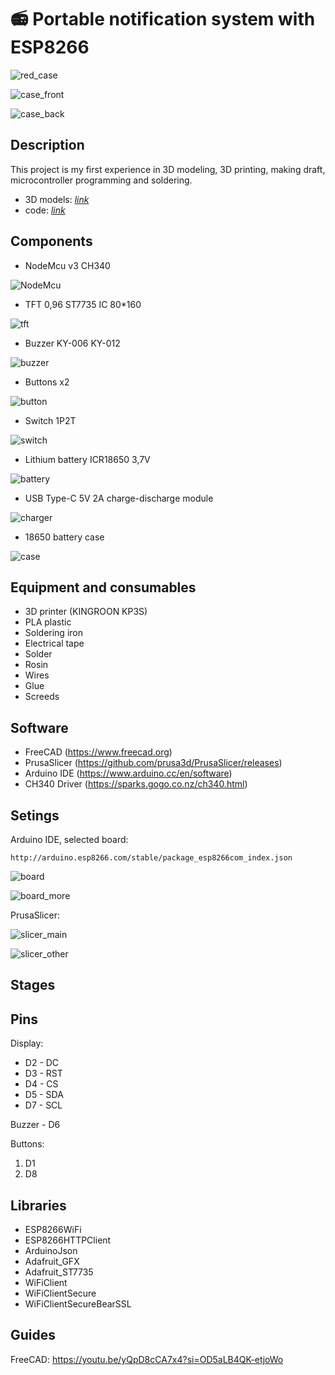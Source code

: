 # 📻 Portable notification system with ESP8266

![red_case](https://github.com/user-attachments/assets/dbedbdee-807c-48a5-8b5c-2789b6ee7eb2)

![case_front](https://github.com/user-attachments/assets/0d579c00-e042-44f2-9a17-e3de25dc6374)

![case_back](https://github.com/user-attachments/assets/52dde88c-b11a-456f-92b8-1ba834443a6f)


## Description
This project is my first experience in 3D modeling, 3D printing, making draft, microcontroller programming and soldering.

- 3D models: [*link*](https://github.com/spacebagel/PortableNotificationCenter_ESP8266/tree/main/3D%20models)
- code: [*link*](https://github.com/spacebagel/PortableNotificationCenter_ESP8266/tree/main/code)

## Components
- NodeMcu v3 CH340

![NodeMcu](https://github.com/user-attachments/assets/a518ae98-04c3-412c-af66-ca832b69a79a)

- TFT 0,96 ST7735 IC 80*160

![tft](https://github.com/user-attachments/assets/f2653042-fcff-449f-a87f-c2415d406e3f)

- Buzzer KY-006 KY-012
 
![buzzer](https://github.com/user-attachments/assets/798ce2ee-16f0-4e82-aad6-f2f15dd99fee)

- Buttons x2

![button](https://github.com/user-attachments/assets/bd7959df-eb6c-4532-9665-42a2b992ae7b)

- Switch 1P2T

![switch](https://github.com/user-attachments/assets/9275a60a-c271-44ae-b088-2c091feca2a4)

- Lithium battery ICR18650 3,7V

![battery](https://github.com/user-attachments/assets/f993c509-e99c-40ca-8983-61a2c351906c)

- USB Type-C 5V 2A charge-discharge module
 
![charger](https://github.com/user-attachments/assets/56433555-d19b-489a-adc7-6d6defcabd63)

- 18650 battery case

![case](https://github.com/user-attachments/assets/54c35ac4-8c9c-4cfc-9419-1bc02254136f)


## Equipment and consumables
- 3D printer (KINGROON KP3S)
- PLA plastic
- Soldering iron
- Electrical tape
- Solder
- Rosin
- Wires
- Glue
- Screeds

## Software
- FreeCAD (https://www.freecad.org)
- PrusaSlicer (https://github.com/prusa3d/PrusaSlicer/releases)
- Arduino IDE (https://www.arduino.cc/en/software)
- CH340 Driver (https://sparks.gogo.co.nz/ch340.html)

## Setings
Arduino IDE, selected board: 

```
http://arduino.esp8266.com/stable/package_esp8266com_index.json
```

![board](https://github.com/user-attachments/assets/f5383f68-e8d3-464f-8066-7276657e37e0)

![board_more](https://github.com/user-attachments/assets/b3e62740-8841-4b0f-960f-630f44730f5b)


PrusaSlicer: 

![slicer_main](https://github.com/user-attachments/assets/134c0e7f-3a00-4365-b619-8da64940caf3)

![slicer_other](https://github.com/user-attachments/assets/55342bc1-92a6-46e7-a91f-9da44a4564af)


## Stages 


## Pins
Display: 
- D2 - DC 
- D3 - RST
- D4 - CS
- D5 - SDA
- D7 - SCL

Buzzer - D6

Buttons:
1. D1
2. D8

## Libraries
- ESP8266WiFi
- ESP8266HTTPClient
- ArduinoJson
- Adafruit_GFX
- Adafruit_ST7735
- WiFiClient
- WiFiClientSecure
- WiFiClientSecureBearSSL

## Guides

FreeCAD: https://youtu.be/yQpD8cCA7x4?si=OD5aLB4QK-etjoWo

